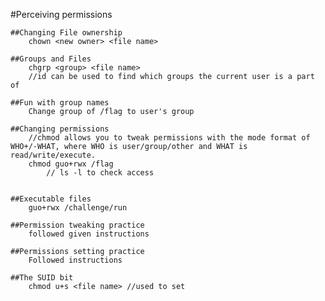 #Perceiving permissions

    ##Changing File ownership
        chown <new owner> <file name>
    
    ##Groups and Files 
        chgrp <group> <file name>
        //id can be used to find which groups the current user is a part of 
    
    ##Fun with group names 
        Change group of /flag to user's group
    
    ##Changing permissions
        //chmod allows you to tweak permissions with the mode format of WHO+/-WHAT, where WHO is user/group/other and WHAT is read/write/execute.
        chmod guo+rwx /flag 
            // ls -l to check access
        
    
    ##Executable files 
        guo+rwx /challenge/run
    
    ##Permission tweaking practice
        followed given instructions
    
    ##Permissions setting practice
        Followed instructions 
    
    ##The SUID bit 
        chmod u+s <file name> //used to set 
    
